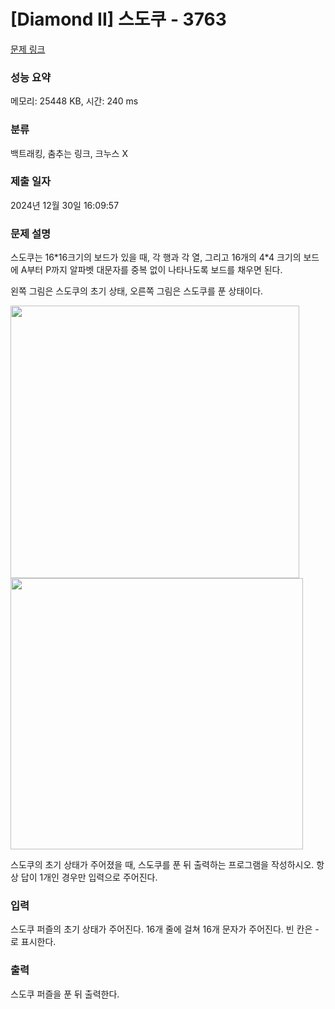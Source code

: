 # [Diamond II] 스도쿠 - 3763 

[문제 링크](https://www.acmicpc.net/problem/3763) 

### 성능 요약

메모리: 25448 KB, 시간: 240 ms

### 분류

백트래킹, 춤추는 링크, 크누스 X

### 제출 일자

2024년 12월 30일 16:09:57

### 문제 설명

<p>스도쿠는 16*16크기의 보드가 있을 때, 각 행과 각 열, 그리고 16개의 4*4 크기의 보드에 A부터 P까지 알파벳 대문자를 중복 없이 나타나도록 보드를 채우면 된다.</p>

<p>왼쪽 그림은 스도쿠의 초기 상태, 오른쪽 그림은 스도쿠를 푼 상태이다.</p>

<p><img alt="" src="https://www.acmicpc.net/upload/images/s1.png" style="height:436px; width:462px"><img alt="" src="https://www.acmicpc.net/upload/images/s2.png" style="height:434px; width:468px"></p>

<p>스도쿠의 초기 상태가 주어졌을 때, 스도쿠를 푼 뒤 출력하는 프로그램을 작성하시오. 항상 답이 1개인 경우만 입력으로 주어진다.</p>

### 입력 

 <p>스도쿠 퍼즐의 초기 상태가 주어진다. 16개 줄에 걸쳐 16개 문자가 주어진다. 빈 칸은 -로 표시한다.</p>

### 출력 

 <p>스도쿠 퍼즐을 푼 뒤 출력한다.</p>


